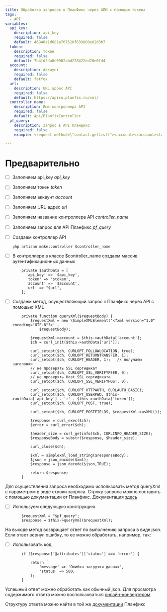 ```yaml
---
title: Обработка запросов в ПланФикс через АПИ с помощью токена
tags:
  - API
variables:
  api_key:
    description: api_key
    required: false
    default: 46840a1d681a707520f639800e82d3b7
  token:
    description: токен
    required: false
    default: 7b4fd2da8e0902abd228422ed20e0fd4
  account:
    description: Аккаунт
    required: false
    default: fatfox
  url:
    description: URL адрес API
    required: false
    default: https://apiru.planfix.ru/xml/
  controller_name:
    description: Имя контроллера API
    required: false
    default: Api/PlanfixController
  pf_query:
    description: Запрос в API Планфикс
    required: false
    example: <request method=\"contact.getList\"><account></account><target>contact</target></request>

---
```


# Предварительно

- [ ] Заполняем api_key <var>api_key</var>
- [ ] Заполняем токен <var>token</var>
- [ ] Заполняем аккаунт <var>account</var>
- [ ] Заполняем URL-адрес <var>url</var>
- [ ] Заполняем название контроллера API <var>controller_name</var>
- [ ] Заполняем запрос для API Планфикс <var>pf_query</var>

- [ ] Создаем контроллер API

  ```
  php artisan make:controller $controller_name
  ```

- [ ] В контроллере в классе $controller_name создаем массив аутентификационных данных
  
  ```
      private $authData = [
        'api_key' => '$api_key',
        'token' => '$token',
        'account' => '$account',
        'url' => "$url",       
      ];
  ```

- [ ] Создаем метод, осуществляющий запрос к Планфикс через API с помощью XML
  
  ```
      private function queryXml($requestBody) {
          $requestXml = new \SimpleXMLElement('<?xml version="1.0" encoding="UTF-8"?>' .
              $requestBody);

          $requestXml->account = $this->authData['account'];
          $ch = curl_init($this->authData['url']); 

          curl_setopt($ch, CURLOPT_FOLLOWLOCATION, true);
          curl_setopt($ch, CURLOPT_RETURNTRANSFER, 1); 
          curl_setopt($ch, CURLOPT_HEADER, 1);   // получаем заголовки
          // не проверять SSL сертификат
          curl_setopt($ch, CURLOPT_SSL_VERIFYPEER, 0);
          // не проверять Host SSL сертификата
          curl_setopt($ch, CURLOPT_SSL_VERIFYHOST, 0);

          curl_setopt($ch, CURLOPT_HTTPAUTH, CURLAUTH_BASIC);
          curl_setopt($ch, CURLOPT_USERPWD, $this->authData['api_key'] . ':' . $this->authData['token']);
          curl_setopt($ch, CURLOPT_POST, true);

          curl_setopt($ch, CURLOPT_POSTFIELDS, $requestXml->asXML());

          $response = curl_exec($ch); 
          $error = curl_error($ch);

          $header_size = curl_getinfo($ch, CURLINFO_HEADER_SIZE);
          $responseBody = substr($response, $header_size);

          curl_close($ch);

          $xml = simplexml_load_string($responseBody);
          $json = json_encode($xml);
          $response = json_decode($json,TRUE);

          return $response;
      }

  ```
Для осуществления запроса необходимо использовать метод queryХml с параметром в виде строки запроса. Строку запроса можно составить с помощью
документации от Планфикс. Документация [здесь](https://planfix.com/ru/help/Список_функций)
- [ ] Используем следующую конструкцию

  ```  
      $requestXml = "$pf_query";
      $response = $this->queryXml($requestXml);
  ```
На выходе метод возвращает ответ по выполнению запроса в виде json. Если ответ вернул ошибку, то ее можно обработать, например, так:
- [ ] Использовать код
  ``` 
      if ($response['@attributes']['status'] === 'error') {

          return [
              'message' => 'Ошибка загрузки данных', 
              'status' => 500,
          ];
      }
  ``` 

Успешный ответ можно обработать как обычный json. Для просмотра содержимого ответа можно воспользоваться 
[онлайн-конвертером](https://online-json.com/).

Структуру ответа можно найти в той же [документации](https://planfix.com/ru/help/Список_функций) Планфикс